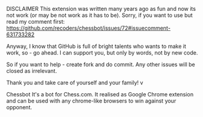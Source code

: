DISCLAIMER
This extension was written many years ago as fun and now its not work (or may be not work as it has to be). Sorry, if you want to use but read my comment first: https://github.com/recoders/chessbot/issues/72#issuecomment-631733282

Anyway, I know that GitHub is full of bright talents who wants to make it work, so - go ahead. I can support you, but only by words, not by new code.

So if you want to help - create fork and do commit. Any other issues will be closed as irrelevant.

Thank you and take care of yourself and your family! v


Chessbot
It's a bot for Chess.com. It realised as Google Chrome extension and can be used with any chrome-like browsers to win against your opponent.
